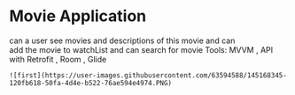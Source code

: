 
# Movie Application
can a user see movies and descriptions of this movie and can  
add the movie to watchList and can search for movie
	Tools: MVVM , API with Retrofit , Room , Glide
	
	![first](https://user-images.githubusercontent.com/63594588/145168345-120fb618-50fa-4d4e-b522-76ae594e4974.PNG)

	

	
